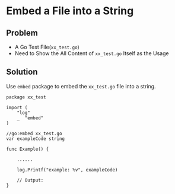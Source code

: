 # Embed a File into a String

## Problem
* A Go Test File(`xx_test.go`)
* Need to Show the All Content of `xx_test.go` Itself as the Usage

## Solution
Use `embed` package to embed the `xx_test.go` file into a string.

```
package xx_test

import (
    "log"
    _  "embed"
)

//go:embed xx_test.go
var exampleCode string

func Example() {

    ......

    log.Printf("example: %v", exampleCode)

    // Output:
}
```
